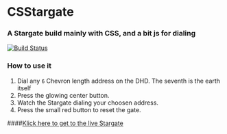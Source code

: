 # CSStargate

### A Stargate build mainly with CSS, and a bit js for dialing

[![Build Status](https://travis-ci.org/schoenwaldnils/csstargate.svg?branch=master)](https://travis-ci.org/schoenwaldnils/csstargate)

### How to use it

1. Dial any `6` Chevron length address on the DHD. The seventh is the earth itself <img src="http://vignette2.wikia.nocookie.net/stargate/images/7/72/0Ega.svg/revision/latest/scale-to-width-down/48?cb=20110924121417" width="16px" height="16px" style="vertical-align:text-bottom;">
2. Press the glowing center button.
3. Watch the Stargate dialing your choosen address.
4. Press the small red button to reset the gate.

####[Klick here to get to the live Stargate](http://schoenwaldnils.github.com/csstargate)
